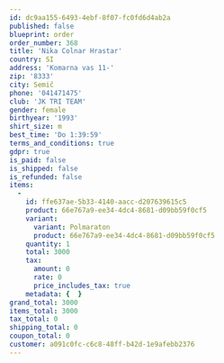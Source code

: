 ```yaml
---
id: dc9aa155-6493-4ebf-8f07-fc0fd6d4ab2a
published: false
blueprint: order
order_number: 368
title: 'Nika Colnar Hrastar'
country: SI
address: 'Komarna vas 11-'
zip: '8333'
city: Semič
phone: '041471475'
club: 'JK TRI TEAM'
gender: female
birthyear: '1993'
shirt_size: m
best_time: 'Do 1:39:59'
terms_and_conditions: true
gdpr: true
is_paid: false
is_shipped: false
is_refunded: false
items:
  -
    id: ffe637ae-5b33-4140-aacc-d207639615c5
    product: 66e767a9-ee34-4dc4-8681-d09bb59f0cf5
    variant:
      variant: Polmaraton
      product: 66e767a9-ee34-4dc4-8681-d09bb59f0cf5
    quantity: 1
    total: 3000
    tax:
      amount: 0
      rate: 0
      price_includes_tax: true
    metadata: {  }
grand_total: 3000
items_total: 3000
tax_total: 0
shipping_total: 0
coupon_total: 0
customer: a091c0fc-c6c8-48ff-b42d-1e9afebb2376
---
```


